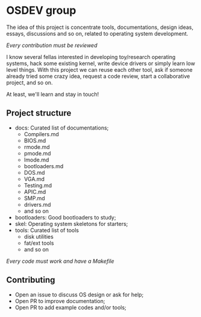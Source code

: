 # OSDEV group

The idea of this project is concentrate tools, documentations, design
ideas, essays, discussions and so on, related to operating system
development.

*Every contribution must be reviewed*

I know several fellas interested in developing toy/research operating
systems, hack some existing kernel, write device drivers or simply
learn low level things. With this project we can reuse each other
tool, ask if someone already tried some crazy idea, request a code
review, start a collaborative project, and so on.

At least, we'll learn and stay in touch!

## Project structure

- docs: Curated list of documentations;
  * Compilers.md
  * BIOS.md
  * rmode.md
  * pmode.md
  * lmode.md
  * bootloaders.md
  * DOS.md
  * VGA.md
  * Testing.md
  * APIC.md
  * SMP.md
  * drivers.md
  * and so on
- bootloaders: Good bootloaders to study;
- skel: Operating system skeletons for starters;
- tools: Curated list of tools
  * disk utilities
  * fat/ext tools
  * and so on

*Every code must work and have a Makefile*

## Contributing

- Open an issue to discuss OS design or ask for help;
- Open PR to improve documentation;
- Open PR to add example codes and/or tools;

